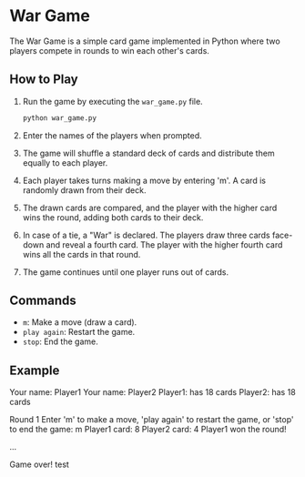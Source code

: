 # War Game

The War Game is a simple card game implemented in Python where two players compete in rounds to win each other's cards.

## How to Play

1. Run the game by executing the `war_game.py` file.

    ```bash
    python war_game.py
    ```

2. Enter the names of the players when prompted.

3. The game will shuffle a standard deck of cards and distribute them equally to each player.

4. Each player takes turns making a move by entering 'm'. A card is randomly drawn from their deck.

5. The drawn cards are compared, and the player with the higher card wins the round, adding both cards to their deck.

6. In case of a tie, a "War" is declared. The players draw three cards face-down and reveal a fourth card. The player with the higher fourth card wins all the cards in that round.

7. The game continues until one player runs out of cards.

## Commands

- `m`: Make a move (draw a card).
- `play again`: Restart the game.
- `stop`: End the game.

## Example

Your name: Player1
Your name: Player2
Player1: has 18 cards
Player2: has 18 cards

Round 1
Enter 'm' to make a move, 'play again' to restart the game, or 'stop' to end the game: m
Player1 card: 8
Player2 card: 4
Player1 won the round!

...


Game over!
test

